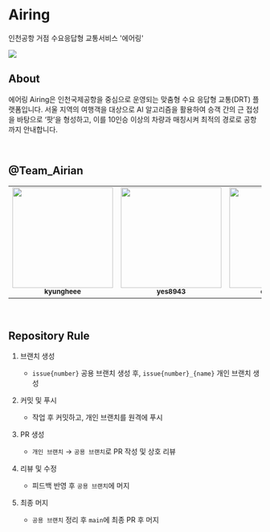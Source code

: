# Airing
인천공항 거점 수요응답형 교통서비스 '에어링'

![](airing_head.png)

## About
에어링 Airing은 인천국제공항을 중심으로 운영되는 맞춤형 수요 응답형 교통(DRT) 플랫폼입니다. 서울 지역의 여행객을 대상으로 AI 알고리즘을 활용하여 승객 간의 근
접성을 바탕으로 ‘팟’을 형성하고, 이를 10인승 이상의 차량과 매칭시켜 최적의 경로로 공항까지 안내합니다.

</br>

## @Team_Airian

<table>
  <tr>
    <td align="center">
      <a href="https://github.com/kyungheee">
        <img src="https://github.com/kyungheee.png" width="200"><br>
        <sub><b>kyungheee</b></sub>
      </a>
    </td>
    <td align="center">
      <a href="https://github.com/yes8943">
        <img src="https://github.com/yes8943.png" width="200"><br>
        <sub><b>yes8943</b></sub>
      </a>
    </td>
    <td align="center">
      <a href="https://github.com/eahcnuelee">
        <img src="https://github.com/eahcnuelee.png" width="200"><br>
        <sub><b>eahcnuelee</b></sub>
      </a>
    </td>
    <td align="center">
      <a href="https://github.com/yangbaee">
        <img src="https://github.com/yangbaee.png" width="200"><br>
        <sub><b>yangbaee</b></sub>
      </a>
    </td>
    <td align="center">
      <a href="https://github.com/kcy24">
        <img src="https://github.com/kcy24.png" width="200"><br>
        <sub><b>kcy24</b></sub>
      </a>
    </td>
  </tr>
</table>


</br>

## Repository Rule

1. 브랜치 생성
    - `issue{number}` 공용 브랜치 생성 후, `issue{number}_{name}` 개인 브랜치 생성

2. 커밋 및 푸시
    - 작업 후 커밋하고, 개인 브랜치를 원격에 푸시

3. PR 생성
    - `개인 브랜치` → `공용 브랜치`로 PR 작성 및 상호 리뷰

4. 리뷰 및 수정
    - 피드백 반영 후 `공용 브랜치`에 머지

5. 최종 머지
    - `공용 브랜치` 정리 후 `main`에 최종 PR 후 머지